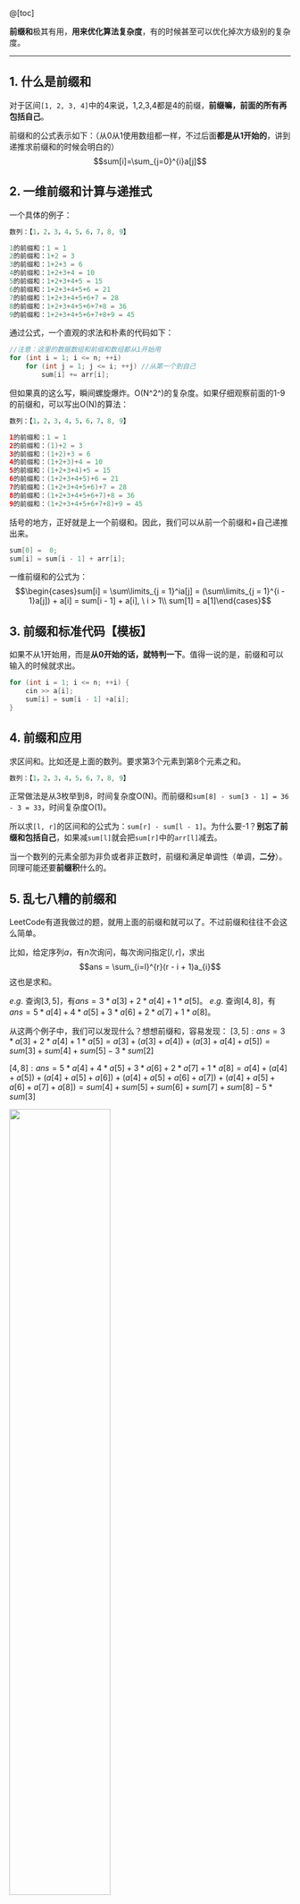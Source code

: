 @[toc]

**前缀和**极其有用，**用来优化算法复杂度**，有的时候甚至可以优化掉次方级别的复杂度。

---
## 1. 什么是前缀和
对于区间`[1, 2, 3, 4]`中的4来说，1,2,3,4都是4的前缀，**前缀嘛，前面的所有再包括自己**。

前缀和的公式表示如下：（从0从1使用数组都一样，不过后面**都是从1开始的**，讲到递推求前缀和的时候会明白的）
$$sum[i]=\sum_{j=0}^{i}a[j]$$ 
## 2. 一维前缀和计算与递推式
一个具体的例子：
```cpp
数列：【1，2，3，4，5，6，7，8, 9】

1的前缀和：1 = 1
2的前缀和：1+2 = 3
3的前缀和：1+2+3 = 6
4的前缀和：1+2+3+4 = 10
5的前缀和：1+2+3+4+5 = 15
6的前缀和：1+2+3+4+5+6 = 21
7的前缀和：1+2+3+4+5+6+7 = 28
8的前缀和：1+2+3+4+5+6+7+8 = 36
9的前缀和：1+2+3+4+5+6+7+8+9 = 45
```
通过公式，一个直观的求法和朴素的代码如下：
```cpp
//注意：这里的数据数组和前缀和数组都从1开始用
for (int i = 1; i <= n; ++i) 
	for (int j = 1; j <= i; ++j) //从第一个到自己
		sum[i] += arr[i];
```
但如果真的这么写，瞬间螺旋爆炸。O(N^2^)的复杂度。如果仔细观察前面的1-9的前缀和，可以写出O(N)的算法：
```swift
数列：【1，2，3，4，5，6，7，8, 9】

1的前缀和：1 = 1
2的前缀和：(1)+2 = 3
3的前缀和：(1+2)+3 = 6
4的前缀和：(1+2+3)+4 = 10
5的前缀和：(1+2+3+4)+5 = 15
6的前缀和：(1+2+3+4+5)+6 = 21
7的前缀和：(1+2+3+4+5+6)+7 = 28
8的前缀和：(1+2+3+4+5+6+7)+8 = 36
9的前缀和：(1+2+3+4+5+6+7+8)+9 = 45
```
括号的地方，正好就是上一个前缀和。因此，我们可以从前一个前缀和+自己递推出来。
```cpp
sum[0] =  0;
sum[i] = sum[i - 1] + arr[i];
```
一维前缀和的公式为：$$\begin{cases}sum[i] = \sum\limits_{j = 1}^ia[j] = (\sum\limits_{j = 1}^{i - 1}a[j]) + a[i] = sum[i - 1] + a[i], \ i > 1\\ sum[1] = a[1]\end{cases}$$
## 3. 前缀和标准代码【模板】
如果不从1开始用，而是**从0开始的话，就特判一下**。值得一说的是，前缀和可以输入的时候就求出。
```cpp
for (int i = 1; i <= n; ++i) {
	cin >> a[i];
	sum[i] = sum[i - 1] +a[i];
}
```
## 4. 前缀和应用
求区间和。比如还是上面的数列。要求第3个元素到第8个元素之和。
```cpp
数列：【1，2，3，4，5，6，7，8, 9】
```
正常做法是从3枚举到8，时间复杂度O(N)。而前缀和`sum[8] - sum[3 - 1] = 36 - 3 = 33`，时间复杂度O(1)。

所以求`[l, r]`的区间和的公式为：`sum[r] - sum[l - 1]`。为什么要-1？**别忘了前缀和包括自己**，如果减`sum[l]`就会把`sum[r]`中的`arr[l]`减去。

当一个数列的元素全部为非负或者非正数时，前缀和满足单调性（单调，**二分**）。同理可能还要**前缀积**什么的。

## 5. 乱七八糟的前缀和
LeetCode有道我做过的题，就用上面的前缀和就可以了。不过前缀和往往不会这么简单。

比如，给定序列$a$，有$n$次询问，每次询问指定$[l,r]$，求出$$ans = \sum_{i=l}^{r}(r - i + 1)a_{i}$$这也是求和。

$e.g.$ 查询$[3, 5]$，有$ans = 3*a[3] + 2*a[4] + 1*a[5]$。
$e.g.$ 查询$[4, 8]$，有$ans = 5*a[4] + 4*a[5] + 3*a[6] + 2*a[7] + 1*a[8]$。

从这两个例子中，我们可以发现什么？想想前缀和，容易发现：
$[3, 5] :ans = 3*a[3] + 2*a[4] + 1*a[5]  = a[3] + (a[3] + a[4]) + (a[3] + a[4] + a[5]) = sum[3] + sum[4] + sum[5] - 3*sum[2]$

$[4, 8] : ans = 5*a[4] + 4*a[5] + 3*a[6] + 2*a[7] + 1*a[8] = a[4] + (a[4] + a[5]) + (a[4] + a[5] + a[6]) + (a[4] + a[5] + a[6] + a[7]) + (a[4] + a[5] + a[6] + a[7] + a[8]) = sum[4] + sum[5] + sum[6] + sum[7] + sum[8] - 5 * sum[3]$

<img src="https://img-blog.csdnimg.cn/20200301193424344.png?x-oss-process=image/watermark,type_ZmFuZ3poZW5naGVpdGk,shadow_10,text_aHR0cHM6Ly9ibG9nLmNzZG4ubmV0L215UmVhbGl6YXRpb24=,size_16,color_FFFFFF,t_70" width="60%">

因此，我们求出$a$的前缀和数组$sum$，对$sum$数组进行单点查询与$a$的区间和查询，再求出$sum$的前缀和，就能$O(1)$得到$sum$的区间和查询。

综上，可以做到$O(n)$预处理，$O(1)$每次回答。

---
## 6. 二维矩阵前缀和与递推式 
首先列一个矩阵出来，5X5的矩阵，随便写的：
| | 1 | 2 | 3 | 4 | 5
|:--|:-|:-|:-|:-|:-
| **1** | 1 | 2 | 3 | 4 | 5
| **2** | 5 | 4 | 3 | 2 | 1
| **3** | 1 | 2 | 3 | 4 | 5
| **4** | 5 | 4 | 3 | 2 |1 
| **5** | 1 | 2 | 3 | 4 | 5

如果求 `matrix[2][3]` 到 `matrix[4][4]` 的和，一个个累计，复杂度又要爆炸！设每一个`sum[x][y]`都代表从 `(1, 1)` 到 `(x, y)` 的二维矩形的和。如
**x = 2, y = 3：**
<img src="https://img-blog.csdnimg.cn/20200224145943254.png?x-oss-process=image/watermark,type_ZmFuZ3poZW5naGVpdGk,shadow_10,text_aHR0cHM6Ly9ibG9nLmNzZG4ubmV0L215UmVhbGl6YXRpb24=,size_16,color_FFFFFF,t_70" width="55%">
**x = 3, y = 2：**  
<img src="https://img-blog.csdnimg.cn/20200224150215605.png?x-oss-process=image/watermark,type_ZmFuZ3poZW5naGVpdGk,shadow_10,text_aHR0cHM6Ly9ibG9nLmNzZG4ubmV0L215UmVhbGl6YXRpb24=,size_16,color_FFFFFF,t_70" width="55%">
如果 `sum[2][3] + sum[3][2]`，那么就有下面的图，红色部分为重叠部分，相当于加了两次。但是**红色部分不就是** `sum[2][2]` 吗？是从 `(1, 1)` 到 `(2, 2)` 的前缀和。

<img src="https://img-blog.csdnimg.cn/20200224150230692.png?x-oss-process=image/watermark,type_ZmFuZ3poZW5naGVpdGk,shadow_10,text_aHR0cHM6Ly9ibG9nLmNzZG4ubmV0L215UmVhbGl6YXRpb24=,size_16,color_FFFFFF,t_70" width="55%">

那么`sum[2][3] + sum[3][2] - sum[2][2]`的结果就是：

<img src="https://img-blog.csdnimg.cn/20200224151600832.png?x-oss-process=image/watermark,type_ZmFuZ3poZW5naGVpdGk,shadow_10,text_aHR0cHM6Ly9ibG9nLmNzZG4ubmV0L215UmVhbGl6YXRpb24=,size_16,color_FFFFFF,t_70" width="55%">

不过还有一个缺口——`matrix[3][3]`，把它加上：
<img src="https://img-blog.csdnimg.cn/2020022415171487.png?x-oss-process=image/watermark,type_ZmFuZ3poZW5naGVpdGk,shadow_10,text_aHR0cHM6Ly9ibG9nLmNzZG4ubmV0L215UmVhbGl6YXRpb24=,size_16,color_FFFFFF,t_70" width="55%">

所以`sum[2][3] + sum[3][2] - sum[2][2] + matrix[3][3]`......emmmm，这不又是一个前缀和吗？就是`sum[3][3]`。

从上面可以得到二维矩阵求前缀和的递推公式。说白了就是加上上面的矩阵和下面的矩阵，减去重叠部分，然后**加上自身**。
```cpp
sum[i][j] = s[i - 1][j] + s[i][j - 1] - s[i - 1][j - 1] + matrix[i][j]
```
二维前缀和的公式如下：$$sum[i][j] = \sum\limits_{p = 1}^i\sum\limits_{q = 1}^{j} a[p][q] = \sum\limits_{p=1}^i\sum\limits_{q = 1}^{j - 1}a[p][q] + \sum\limits_{p=1}^{i-1}\sum\limits_{q=1}^{j}a[p][q] - \sum\limits_{p=1}^{i-1}\sum\limits_{q=1}^{j - 1}a[p][q] + a[i][j]\\ = sum[i][j - 1] + sum[i - 1][j] - sum[i - 1][j - 1] + a[i][j]$$ 

那么假设矩阵的前缀和矩阵已经求出来了，那我们如何得到二维区域的和呢？假设求这个矩阵区域，(2, 3)到(6, 5)。或者为(X~1~, Y~1~) 左上角，(X~2~, Y~2~)右下角：
<img src="https://img-blog.csdnimg.cn/20200224152611945.png?x-oss-process=image/watermark,type_ZmFuZ3poZW5naGVpdGk,shadow_10,text_aHR0cHM6Ly9ibG9nLmNzZG4ubmV0L215UmVhbGl6YXRpb24=,size_16,color_FFFFFF,t_70" width="55%">
我们知道`sum[6][5]`减去蓝色区域就可以得到结果了：
<img src="https://img-blog.csdnimg.cn/20200224152751809.png?x-oss-process=image/watermark,type_ZmFuZ3poZW5naGVpdGk,shadow_10,text_aHR0cHM6Ly9ibG9nLmNzZG4ubmV0L215UmVhbGl6YXRpb24=,size_16,color_FFFFFF,t_70" width="55%">
怎么样减呢？一步步来，先减去蓝色部分也就是`sum[6][2]`即`sum[X2][Y1-1]`。

<img src="https://img-blog.csdnimg.cn/20200224155253168.png?x-oss-process=image/watermark,type_ZmFuZ3poZW5naGVpdGk,shadow_10,text_aHR0cHM6Ly9ibG9nLmNzZG4ubmV0L215UmVhbGl6YXRpb24=,size_16,color_FFFFFF,t_70" width="55%">

再减去上面绿色部分的前缀和`sum[1][5]`，即`sum[X1-1][Y2]`。
 <img src="https://img-blog.csdnimg.cn/20200224154947903.png?x-oss-process=image/watermark,type_ZmFuZ3poZW5naGVpdGk,shadow_10,text_aHR0cHM6Ly9ibG9nLmNzZG4ubmV0L215UmVhbGl6YXRpb24=,size_16,color_FFFFFF,t_70" width="55%">
当然，有一个部分被减了两次(红色部分)，再加回来，就是`sum[X1-1][Y1-1]`：
<img src="https://img-blog.csdnimg.cn/20200224155402134.png?x-oss-process=image/watermark,type_ZmFuZ3poZW5naGVpdGk,shadow_10,text_aHR0cHM6Ly9ibG9nLmNzZG4ubmV0L215UmVhbGl6YXRpb24=,size_16,color_FFFFFF,t_70" width="55%">
所以我们有了二维矩阵求区域和的公式：
`矩阵和 = sum[X2][Y2] - sum[X1-1][Y2] - sum[X2][Y1-1] + sum[X1-1][Y1-1]`。

## 7. 最后的总结
前缀和和差分一样，是容斥定理的应用，在二维平面（二维数组）中体现得很明显。三维可以同理递推。


## 8. 各大OJ题目
第5个虽然麻烦，但是没有实际意义，下面是一些将前缀和应用于实际的题目，有点难度。
<img src="https://img-blog.csdnimg.cn/20200224160059613.png?x-oss-process=image/watermark,type_ZmFuZ3poZW5naGVpdGk,shadow_10,text_aHR0cHM6Ly9ibG9nLmNzZG4ubmV0L215UmVhbGl6YXRpb24=,size_16,color_FFFFFF,t_70" width="65%">

[P5638 【CSGRound2】光骓者的荣耀](https://www.luogu.com.cn/problem/P5638) 
[P1115 最大子段和](https://www.luogu.com.cn/problem/P1115)
[P1719 最大加权矩形](https://www.luogu.com.cn/problem/P1719)
[P3397 地毯](https://www.luogu.com.cn/problem/P3397)
[P2004 领地选择](https://www.luogu.com.cn/problem/P2004)
[P3406 海底高铁](https://www.luogu.com.cn/problem/P3406)
[P2671 [NOIP2015 普及组] 求和](https://www.luogu.com.cn/problem/P2671) 

